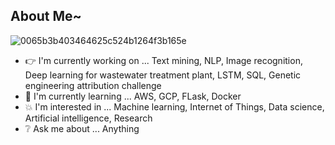## About Me~

![0065b3b403464625c524b1264f3b165e](https://user-images.githubusercontent.com/45563371/88962170-a585ce00-d2d8-11ea-8b71-3c014f8925d8.gif)

- :point_right: I'm currently working on ... Text mining, NLP, Image recognition, Deep learning for wastewater treatment plant, LSTM, SQL, Genetic engineering attribution challenge
- :information_desk_person: I'm currently learning ... AWS, GCP, FLask, Docker
- :boom: I'm interested in ... Machine learning, Internet of Things, Data science, Artificial intelligence, Research
- :grey_question: Ask me about ... Anything
